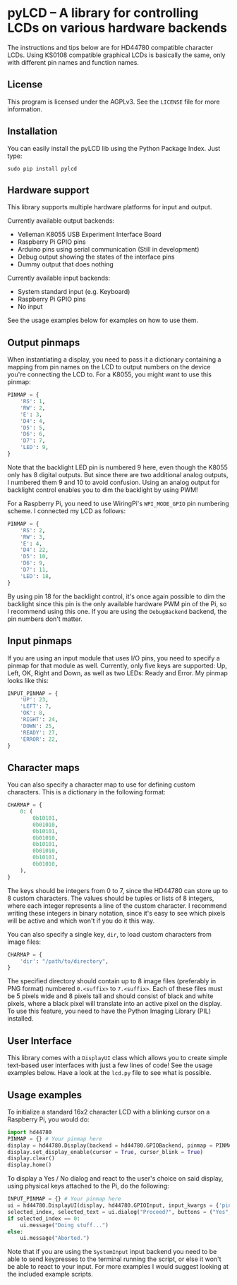 pyLCD – A library for controlling LCDs on various hardware backends
===================================================================
The instructions and tips below are for HD44780 compatible character LCDs. Using KS0108 compatible graphical LCDs is basically the same, only with different pin names and function names.

License
-------
This program is licensed under the AGPLv3. See the `LICENSE` file for more information.

Installation
------------
You can easily install the pyLCD lib using the Python Package Index. Just type:

	sudo pip install pylcd

Hardware support
----------------
This library supports multiple hardware platforms for input and output.

Currently available output backends:
* Velleman K8055 USB Experiment Interface Board
* Raspberry Pi GPIO pins
* Arduino pins using serial communication (Still in development)
* Debug output showing the states of the interface pins
* Dummy output that does nothing

Currently available input backends:
* System standard input (e.g. Keyboard)
* Raspberry Pi GPIO pins
* No input

See the usage examples below for examples on how to use them.

Output pinmaps
--------------
When instantiating a display, you need to pass it a dictionary containing a mapping from pin names on the LCD to output numbers on the device you're connecting the LCD to.
For a K8055, you might want to use this pinmap:

```python
PINMAP = {
	'RS': 1,
	'RW': 2,
	'E': 3,
	'D4': 4,
	'D5': 5,
	'D6': 6,
	'D7': 7,
	'LED': 9,
}
```

Note that the backlight LED pin is numbered 9 here, even though the K8055 only has 8 digital outputs. But since there are two additional analog outputs, I numbered them 9 and 10 to avoid confusion.
Using an analog output for backlight control enables you to dim the backlight by using PWM!

For a Raspberry Pi, you need to use WiringPi's `WPI_MODE_GPIO` pin numbering scheme. I connected my LCD as follows:

```python
PINMAP = {
	'RS': 2,
	'RW': 3,
	'E': 4,
	'D4': 22,
	'D5': 10,
	'D6': 9,
	'D7': 11,
	'LED': 18,
}
```

By using pin 18 for the backlight control, it's once again possible to dim the backlight since this pin is the only available hardware PWM pin of the Pi, so I recommend using this one.
If you are using the `DebugBackend` backend, the pin numbers don't matter.

Input pinmaps
-------------
If you are using an input module that uses I/O pins, you need to specify a pinmap for that module as well.
Currently, only five keys are supported: Up, Left, OK, Right and Down, as well as two LEDs: Ready and Error.
My pinmap looks like this:

```python
INPUT_PINMAP = {
	'UP': 23,
	'LEFT': 7,
	'OK': 8,
	'RIGHT': 24,
	'DOWN': 25,
	'READY': 27,
	'ERROR': 22,
}
```

Character maps
--------------
You can also specify a character map to use for defining custom characters. This is a dictionary in the following format:

```python
CHARMAP = {
	0: (
		0b10101,
		0b01010,
		0b10101,
		0b01010,
		0b10101,
		0b01010,
		0b10101,
		0b01010,
	),
}
```

The keys should be integers from 0 to 7, since the HD44780 can store up to 8 custom characters.
The values should be tuples or lists of 8 integers, where each integer represents a line of the custom character. I recommend writing these integers in binary notation, since it's easy to see which pixels will be active and which won't if you do it this way.

You can also specify a single key, `dir`, to load custom characters from image files:

```python
CHARMAP = {
	'dir': "/path/to/directory",
}
```

The specified directory should contain up to 8 image files (preferably in PNG format) numbered `0.<suffix>` to `7.<suffix>`. Each of these files must be 5 pixels wide and 8 pixels tall and should consist of black and white pixels, where a black pixel will translate into an active pixel on the display.
To use this feature, you need to have the Python Imaging Library (PIL) installed.

User Interface
--------------
This library comes with a `DisplayUI` class which allows you to create simple text-based user interfaces with just a few lines of code!
See the usage examples below. Have a look at the `lcd.py` file to see what is possible.

Usage examples
--------------
To initialize a standard 16x2 character LCD with a blinking cursor on a Raspberry Pi, you would do:

```python
import hd44780
PINMAP = {} # Your pinmap here
display = hd44780.Display(backend = hd44780.GPIOBackend, pinmap = PINMAP, lines = 2, columns = 16)
display.set_display_enable(cursor = True, cursor_blink = True)
display.clear()
display.home()
```

To display a Yes / No dialog and react to the user's choice on said display, using physical keys attached to the Pi, do the following:

```python
INPUT_PINMAP = {} # Your pinmap here
ui = hd44780.DisplayUI(display, hd44780.GPIOInput, input_kwargs = {'pinmap': INPUT_PINMAP})
selected_index, selected_text = ui.dialog("Proceed?", buttons = ("Yes", "No"))
if selected_index == 0:
	ui.message("Doing stuff...")
else:
	ui.message("Aborted.")
```

Note that if you are using the `SystemInput` input backend you need to be able to send keypresses to the terminal running the script, or else it won't be able to react to your input.
For more examples I would suggest looking at the included example scripts.
